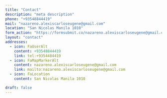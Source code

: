 ```yaml
---
title: "Contact"
description: "meta description"
phone: "+93548844419"
mail: "nazareno.alexiscarloseugene@gmail.com"
location: "San Nicolas Manila 1010"
form_action: "https://formsubmit.co/nazareno.alexiscarloseugene@gmail.com"
layout: "contact"
addresses:
  - icon: FaUserAlt
    content: +93548844419
    link: tel:+9354484419
  - icon: FaMapMarkerAlt
    content: nazareno.alexiscarloseugene@gmail.com
    link: mailto:nazareno.alexiscarloseugene@gmail.com
  - icon: FaLocation
    content: San Nicolas Manila 1010

draft: false
---
```

